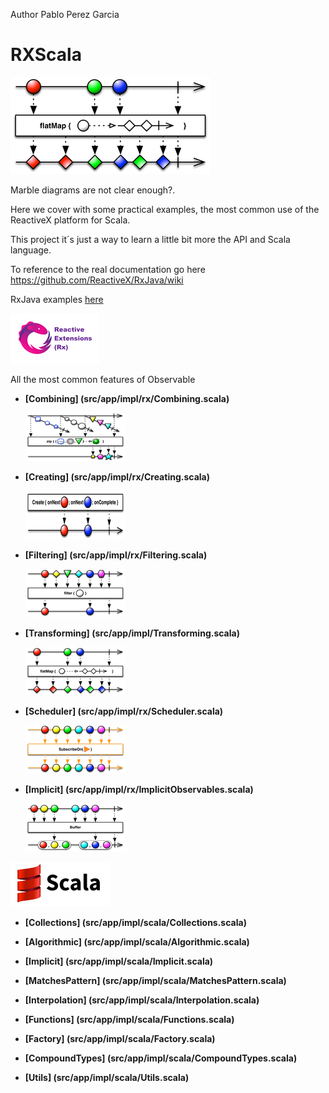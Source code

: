 Author Pablo Perez Garcia 

# RXScala

![My image](src/main/resources/img/flatMap.png)

Marble diagrams are not clear enough?.

Here we cover with some practical examples, the most common use of the ReactiveX platform for Scala.

This project it´s just a way to learn a little bit more the API and Scala language.

To reference to the real documentation go here https://github.com/ReactiveX/RxJava/wiki

RxJava examples [here](https://github.com/politrons/reactive)

 ![My image](src/main/resources/img/rsz_reactive-extensions.png)
 
All the most common features of Observable

* **[Combining] (src/app/impl/rx/Combining.scala)**

    ![My image](src/main/resources/img/rsz_1zipo.png)

* **[Creating] (src/app/impl/rx/Creating.scala)**

    ![My image](src/main/resources/img/rsz_1createc.png)

    
* **[Filtering] (src/app/impl/rx/Filtering.scala)**

    ![My image](src/main/resources/img/rsz_1filter.png)


* **[Transforming] (src/app/impl/Transforming.scala)**

    ![My image](src/main/resources/img/rsz_flatmap.png)
    
* **[Scheduler] (src/app/impl/rx/Scheduler.scala)**

    ![My image](src/main/resources/img/rsz_2subscribeonc.png)
    
* **[Implicit] (src/app/impl/rx/ImplicitObservables.scala)**
        
    ![My image](src/main/resources/img/rsz_1buffer.png)

![My image](src/main/resources/img/rsz_scala.gif)


* **[Collections] (src/app/impl/scala/Collections.scala)**

* **[Algorithmic] (src/app/impl/scala/Algorithmic.scala)**

* **[Implicit] (src/app/impl/scala/Implicit.scala)**

* **[MatchesPattern] (src/app/impl/scala/MatchesPattern.scala)**

* **[Interpolation] (src/app/impl/scala/Interpolation.scala)**

* **[Functions] (src/app/impl/scala/Functions.scala)**

* **[Factory] (src/app/impl/scala/Factory.scala)**

* **[CompoundTypes] (src/app/impl/scala/CompoundTypes.scala)**

* **[Utils] (src/app/impl/scala/Utils.scala)**
